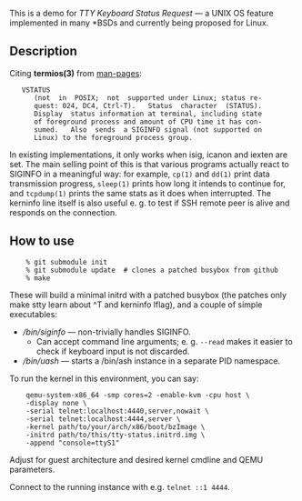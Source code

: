 This is a demo for *TTY Keyboard Status Request* — a UNIX OS feature
implemented in many \*BSDs and currently being proposed for Linux.

## Description

Citing __termios(3)__ from [man-pages](https://www.kernel.org/doc/man-pages/index.html):
```
   VSTATUS
      (not  in  POSIX;  not  supported under Linux; status re‐
      quest: 024, DC4, Ctrl-T).   Status  character  (STATUS).
      Display  status information at terminal, including state
      of foreground process and amount of CPU time it has con‐
      sumed.   Also  sends  a SIGINFO signal (not supported on
      Linux) to the foreground process group.
```
In existing implementations, it only works when isig, icanon and
iexten are set.
The main selling point of this is that various programs actually react
to SIGINFO in a meaningful way: for example, `cp(1)` and `dd(1)` print data
transmission progress, `sleep(1)` prints how long it intends to continue
for, and `tcpdump(1)` prints the same stats as it does when interrupted.
The kerninfo line itself is also useful e. g. to test if SSH remote peer
is alive and responds on the connection.

## How to use

```
    % git submodule init
    % git submodule update	# clones a patched busybox from github
    % make
```

These will build a minimal initrd with a patched busybox (the patches
only make stty learn about ^T and kerninfo lflag), and a couple of
simple executables:
- _/bin/siginfo_ — non-trivially handles SIGINFO.
  - Can accept command line arguments; e. g. `--read` makes it easier to
    check if keyboard input is not discarded.
- _/bin/uash_ — starts a /bin/ash instance in a separate PID namespace.

To run the kernel in this environment, you can say:

```
    qemu-system-x86_64 -smp cores=2 -enable-kvm -cpu host \
    -display none \
    -serial telnet:localhost:4440,server,nowait \
    -serial telnet:localhost:4444,server \
    -kernel path/to/your/arch/x86/boot/bzImage \
    -initrd path/to/this/tty-status.initrd.img \
    -append "console=ttyS1"
```
Adjust for guest architecture and desired kernel cmdline and QEMU parameters.

Connect to the running instance with e.g. `telnet ::1 4444`.
